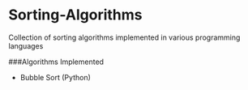 # Sorting-Algorithms
Collection of sorting algorithms implemented in various programming languages

###Algorithms Implemented
- Bubble Sort (Python)
